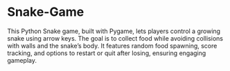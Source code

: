 # Snake-Game
This Python Snake game, built with Pygame, lets players control a growing snake using arrow keys. The goal is to collect food while avoiding collisions with walls and the snake’s body. It features random food spawning, score tracking, and options to restart or quit after losing, ensuring engaging gameplay.
